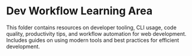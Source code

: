 # Dev Workflow Learning Area

This folder contains resources on developer tooling, CLI usage, code quality, productivity tips, and workflow automation for web development. Includes guides on using modern tools and best practices for efficient development. 